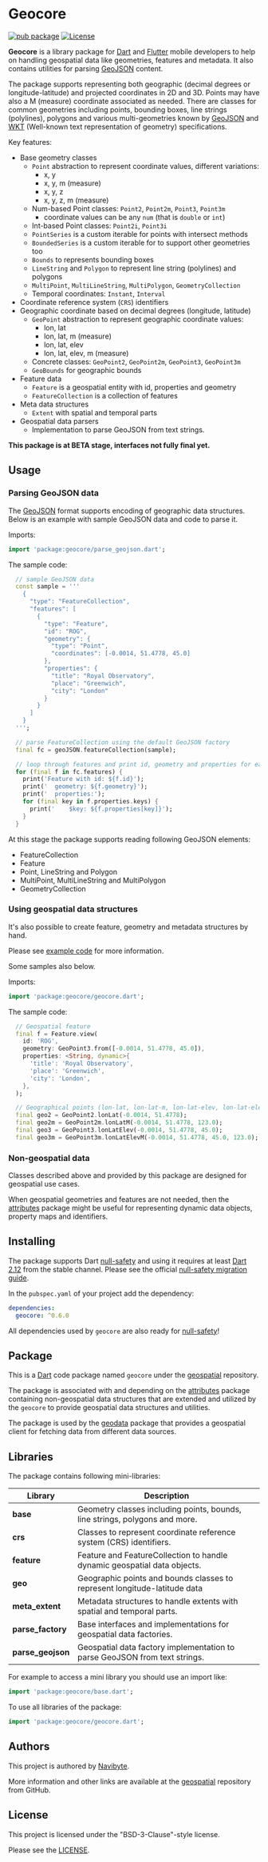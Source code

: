 # Geocore

[![pub package](https://img.shields.io/pub/v/geocore.svg)](https://pub.dev/packages/geocore) [![License](https://img.shields.io/badge/License-BSD%203--Clause-blue.svg)](https://opensource.org/licenses/BSD-3-Clause)

**Geocore** is a library package for [Dart](https://dart.dev/) and 
[Flutter](https://flutter.dev/) mobile developers to help on handling geospatial
data like geometries, features and metadata. It also contains utilities for 
parsing [GeoJSON](https://geojson.org/) content. 

The package supports representing both geographic (decimal degrees or 
longitude-latitude) and projected coordinates in 2D and 3D. Points may have also
a M (measure) coordinate associated as needed. There are classes for common
geometries including points, bounding boxes, line strings (polylines), polygons
and various multi-geometries known by [GeoJSON](https://geojson.org/) and 
[WKT](https://en.wikipedia.org/wiki/Well-known_text_representation_of_geometry)
(Well-known text representation of geometry) specifications.

Key features:
* Base geometry classes
  * `Point` abstraction to represent coordinate values, different variations:
    * x, y
    * x, y, m (measure)
    * x, y, z
    * x, y, z, m (measure)
  * Num-based Point classes: `Point2`, `Point2m`, `Point3`, `Point3m`
    * coordinate values can be any `num` (that is `double` or `int`)
  * Int-based Point classes: `Point2i`, `Point3i`
  * `PointSeries` is a custom iterable for points with intersect methods
  * `BoundedSeries` is a custom iterable for to support other geometries too
  * `Bounds` to represents bounding boxes
  * `LineString` and `Polygon` to represent line string (polylines) and polygons
  * `MultiPoint`, `MultiLineString`, `MultiPolygon`, `GeometryCollection`
  * Temporal coordinates: `Instant`, `Interval`  
* Coordinate reference system (`CRS`) identifiers
* Geographic coordinate based on decimal degrees (longitude, latitude)
  * `GeoPoint` abstraction to represent geographic coordinate values:
    * lon, lat
    * lon, lat, m (measure)
    * lon, lat, elev
    * lon, lat, elev, m (measure)
  * Concrete classes: `GeoPoint2`, `GeoPoint2m`, `GeoPoint3`, `GeoPoint3m`
  * `GeoBounds` for geographic bounds
* Feature data
  * `Feature` is a geospatial entity with id, properties and geometry
  * `FeatureCollection` is a collection of features
* Meta data structures
  * `Extent` with spatial and temporal parts
* Geospatial data parsers
  * Implementation to parse GeoJSON from text strings.

**This package is at BETA stage, interfaces not fully final yet.** 

## Usage

### Parsing GeoJSON data

The [GeoJSON](https://geojson.org/) format supports encoding of geographic data
structures. Below is an example with sample GeoJSON data and code to parse it.

Imports:

```dart
import 'package:geocore/parse_geojson.dart';
```

The sample code:

```dart
  // sample GeoJSON data
  const sample = '''
    {
      "type": "FeatureCollection",
      "features": [
        {
          "type": "Feature",
          "id": "ROG",
          "geometry": {
            "type": "Point",
            "coordinates": [-0.0014, 51.4778, 45.0]  
          },
          "properties": {
            "title": "Royal Observatory",
            "place": "Greenwich",
            "city": "London"
          }
        }  
      ]
    }
  ''';

  // parse FeatureCollection using the default GeoJSON factory
  final fc = geoJSON.featureCollection(sample);

  // loop through features and print id, geometry and properties for each
  for (final f in fc.features) {
    print('Feature with id: ${f.id}');
    print('  geometry: ${f.geometry}');
    print('  properties:');
    for (final key in f.properties.keys) {
      print('    $key: ${f.properties[key]}');
    }
  }
```

At this stage the package supports reading following GeoJSON elements:

* FeatureCollection
* Feature
* Point, LineString and Polygon
* MultiPoint, MultiLineString and MultiPolygon
* GeometryCollection

### Using geospatial data structures

It's also possible to create feature, geometry and metadata structures by hand.

Please see [example code](example/geocore_example.dart) for more information.

Some samples also below.

Imports:

```dart
import 'package:geocore/geocore.dart';
```

The sample code:

```dart
  // Geospatial feature
  final f = Feature.view(
    id: 'ROG',
    geometry: GeoPoint3.from([-0.0014, 51.4778, 45.0]),
    properties: <String, dynamic>{
      'title': 'Royal Observatory',
      'place': 'Greenwich',
      'city': 'London',
    },
  );

  // Geographical points (lon-lat, lon-lat-m, lon-lat-elev, lon-lat-elev-m)
  final geo2 = GeoPoint2.lonLat(-0.0014, 51.4778);
  final geo2m = GeoPoint2m.lonLatM(-0.0014, 51.4778, 123.0);
  final geo3 = GeoPoint3.lonLatElev(-0.0014, 51.4778, 45.0);
  final geo3m = GeoPoint3m.lonLatElevM(-0.0014, 51.4778, 45.0, 123.0);
```

### Non-geospatial data

Classes described above and provided by this package are designed for geospatial
use cases.

When geospatial geometries and features are not needed, then 
the [attributes](https://pub.dev/packages/attributes) package might be 
useful for representing dynamic data objects, property maps and identifiers. 

## Installing

The package supports Dart [null-safety](https://dart.dev/null-safety) and 
using it requires at least
[Dart 2.12](https://medium.com/dartlang/announcing-dart-2-12-499a6e689c87)
from the stable channel. Please see the official 
[null-safety migration guide](https://dart.dev/null-safety/migration-guide).

In the `pubspec.yaml` of your project add the dependency:

```yaml
dependencies:
  geocore: ^0.6.0
```

All dependencies used by `geocore` are also ready for 
[null-safety](https://dart.dev/null-safety)!

## Package

This is a [Dart](https://dart.dev/) code package named `geocore` under the 
[geospatial](https://github.com/navibyte/geospatial) repository. 

The package is associated with and depending on the 
[attributes](https://pub.dev/packages/attributes) package containing 
non-geospatial data structures that are extended and utilized by the 
`geocore` to provide geospatial data structures and utilities. 

The package is used by the [geodata](https://pub.dev/packages/geodata) package
that provides a geospatial client for fetching data from different data sources.

## Libraries

The package contains following mini-libraries:

Library              | Description 
-------------------- | -----------
**base**             | Geometry classes including points, bounds, line strings, polygons and more.
**crs**              | Classes to represent coordinate reference system (CRS) identifiers.
**feature**          | Feature and FeatureCollection to handle dynamic geospatial data objects.
**geo**              | Geographic points and bounds classes to represent longitude-latitude data
**meta_extent**      | Metadata structures to handle extents with spatial and temporal parts.
**parse_factory**    | Base interfaces and implementations for geospatial data factories.
**parse_geojson**    | Geospatial data factory implementation to parse GeoJSON from text strings.

For example to access a mini library you should use an import like:

```dart
import 'package:geocore/base.dart';
```

To use all libraries of the package:

```dart
import 'package:geocore/geocore.dart';
```

## Authors

This project is authored by [Navibyte](https://navibyte.com).

More information and other links are available at the
[geospatial](https://github.com/navibyte/geospatial) repository from GitHub. 

## License

This project is licensed under the "BSD-3-Clause"-style license.

Please see the 
[LICENSE](https://github.com/navibyte/geospatial/blob/main/LICENSE).


